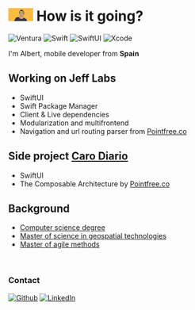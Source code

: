 <h1>
<img src="images/portrait.png" width="50" /> How is it going?
</h1>

<p> 
  <img alt="Ventura" src="https://img.shields.io/badge/macos-monterey-purple.svg" /> 
  <img alt="Swift" src="https://img.shields.io/badge/swift-5.7-orange.svg" /> 
  <img alt="SwiftUI" src="https://img.shields.io/badge/swiftui-4.0-darkblue" />
  <img alt="Xcode" src="https://img.shields.io/badge/xcode-14-blue" />
</p>

<p>I'm Albert, mobile developer from <b>Spain</b>

<h2>
Working on Jeff Labs
</h2>

<ul>
<li>SwiftUI</li>
<li>Swift Package Manager</li>
<li>Client & Live dependencies</li>
<li>Modularization and multifrontend</li>
<li>Navigation and url routing parser from <a href="https://www.pointfree.co">Pointfree.co</a></li>
</ul>

<h2>Side project <a href="https://apps.apple.com/us/app/id1587496005">Caro Diario</a></h2>

<ul>
<li>SwiftUI</li>
<li>The Composable Architecture by <a href="https://www.pointfree.co">Pointfree.co</a></li>
</ul>


<h2>Background</h2>

<ul>
<li><a href="https://www.uji.es/estudis/base/2022/graus/informatica/">Computer science degree</a></li>
<li><a href="https://mastergeotech.info/">Master of science in geospatial technologies</a></li>
<li><a href="https://www.salleurl.edu/es/estudios/master-en-metodos-agiles">Master of agile methods</a></li>
</ul>

 <h3>
Contact
</h3>
<p>
<a href="https://github.com/agescura" target="_blank"><img alt="Github" src="https://img.shields.io/badge/GitHub-%2312100E.svg?&style=for-the-badge&logo=Github&logoColor=white" /></a> <a href="https://www.linkedin.com/in/agescura" target="_blank"><img alt="LinkedIn" src="https://img.shields.io/badge/linkedin-%230077B5.svg?&style=for-the-badge&logo=linkedin&logoColor=white" /></a> 
</p>
